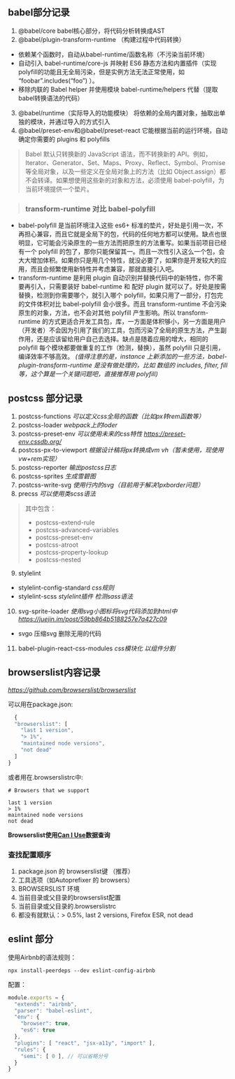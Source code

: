## babel部分记录
 1. @babel/core babel核心部分，将代码分析转换成AST
 2. @babel/plugin-transform-runtime （构建过程中代码转换）
  - 依赖某个函数时，自动从babel-runtime/函数名称（不污染当前环境）
  - 自动引入 babel-runtime/core-js 并映射 ES6 静态方法和内置插件（实现polyfill的功能且无全局污染，但是实例方法无法正常使用，如 “foobar”.includes(“foo”) ）。
  - 移除内联的 Babel helper 并使用模块 babel-runtime/helpers 代替（提取babel转换语法的代码）
 3. @babel/runtime（实际导入的功能模块） 将依赖的全局内置对象，抽取出单独的模块，并通过导入的方式引入
 4. @babel/preset-env和@babel/preset-react 它能根据当前的运行环境，自动确定你需要的 plugins 和 polyfills
 > Babel 默认只转换新的 JavaScript 语法，而不转换新的 API。例如，Iterator、Generator、Set、Maps、Proxy、Reflect、Symbol、Promise 等全局对象，以及一些定义在全局对象上的方法（比如 Object.assign）都不会转译。如果想使用这些新的对象和方法，必须使用 babel-polyfill，为当前环境提供一个垫片。

 > ### transform-runtime 对比 babel-polyfill
  - babel-polyfill 是当前环境注入这些 es6+ 标准的垫片，好处是引用一次，不再担心兼容，而且它就是全局下的包，代码的任何地方都可以使用。缺点也很明显，它可能会污染原生的一些方法而把原生的方法重写。如果当前项目已经有一个 polyfill 的包了，那你只能保留其一。而且一次性引入这么一个包，会大大增加体积。如果你只是用几个特性，就没必要了，如果你是开发较大的应用，而且会频繁使用新特性并考虑兼容，那就直接引入吧。
  - transform-runtime 是利用 plugin 自动识别并替换代码中的新特性，你不需要再引入，只需要装好 babel-runtime 和 配好 plugin 就可以了。好处是按需替换，检测到你需要哪个，就引入哪个 polyfill，如果只用了一部分，打包完的文件体积对比 babel-polyfill 会小很多。而且 transform-runtime 不会污染原生的对象，方法，也不会对其他 polyfill 产生影响。所以 transform-runtime 的方式更适合开发工具包，库，一方面是体积够小，另一方面是用户（开发者）不会因为引用了我们的工具，包而污染了全局的原生方法，产生副作用，还是应该留给用户自己去选择。缺点是随着应用的增大，相同的 polyfill 每个模块都要做重复的工作（检测，替换），虽然 polyfill 只是引用，编译效率不够高效。
  *(值得注意的是，instance 上新添加的一些方法，babel-plugin-transform-runtime 是没有做处理的，比如 数组的 includes, filter, fill 等，这个算是一个关键问题吧，直接推荐用 polyfill)*

## postcss 部分记录

1. postcss-functions
*可以定义css全局的函数（比如px转rem函数等）*
2. postcss-loader
*webpack上的loder*
3. postcss-preset-env
*可以使用未来的css特性 https://preset-env.cssdb.org/*
4. postcss-px-to-viewport
*根据设计稿将px转换成vm vh（暂未使用，现使用vw+rem实现）*
5. postcss-reporter
*输出postcss日志*
6. postcss-sprites
*生成雪碧图*
7. postcss-write-svg
*使用行内的svg（目前用于解决1pxborder问题）*
8. precss
*可以使用类scss语法*
 > 其中包含：
 > - postcss-extend-rule
 > - postcss-advanced-variables
 > - postcss-preset-env
 > - postcss-atroot
 > - postcss-property-lookup
 > - postcss-nested
9. stylelint
  - stylelint-config-standard
  *css规则*
  - stylelint-scss
  *stylelint插件 检测sass语法*
10. svg-sprite-loader
*使用svg小图标将svg代码添加到html中 https://juejin.im/post/59bb864b5188257e7a427c09*
 - svgo 压缩svg 删除无用的代码
11. babel-plugin-react-css-modules
*css模块化 以组件分割*

## browserslist内容记录
*https://github.com/browserslist/browserslist*

可以用在package.json:
``` javascript
  {
  "browserslist": [
    "last 1 version",
    "> 1%",
    "maintained node versions",
    "not dead"
  ]
}
```

或者用在.browserslistrc中:

```
# Browsers that we support

last 1 version
> 1%
maintained node versions
not dead
```
**Browserslist使用[Can I Use](https://caniuse.com/)数据查询**

  ### 查找配置顺序
  1. package.json 的 browserslist键 （推荐）
  2. 工具选项（如Autoprefixer 的 browsers）
  3. BROWSERSLIST 环境
  4. 当前目录或父目录的browserslist配置
  5. 当前目录或父目录的.browserslistrc
  6. 都没有就默认：> 0.5%, last 2 versions, Firefox ESR, not dead

## eslint 部分
使用Airbnb的语法规则：
```
npx install-peerdeps --dev eslint-config-airbnb
```
配置：
```javascript
module.exports = {
  "extends": "airbnb",
  "parser": "babel-eslint",
  "env": {
    "browser": true,
    "es6": true
  },
  "plugins": [ "react", "jsx-a11y", "import" ],
  "rules": {
    "semi": [ 0 ], // 可以省略分号
  }
}
```
